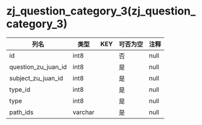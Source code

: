 # zj_question_category_3(zj_question_category_3)
| 列名   | 类型   | KEY  | 可否为空 | 注释   |
| ---- | ---- | ---- | ---- | ---- |
|id|int8||否|null|
|question_zu_juan_id|int8||是|null|
|subject_zu_juan_id|int8||是|null|
|type_id|int8||是|null|
|type|int8||是|null|
|path_ids|varchar||是|null|
